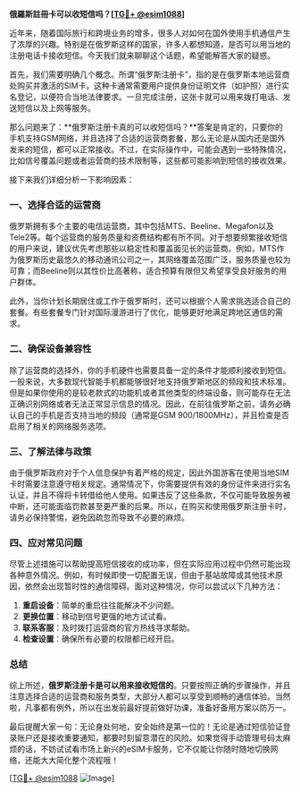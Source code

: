 **俄羅斯註冊卡可以收短信吗？[[TG💪+ @esim1088](https://t.me/s/esim1088)]**

近年来，随着国际旅行和跨境业务的增多，很多人对如何在国外使用手机通信产生了浓厚的兴趣。特别是在俄罗斯这样的国家，许多人都想知道，是否可以用当地的注册电话卡接收短信。今天我们就来聊聊这个话题，希望能解答大家的疑惑。

首先，我们需要明确几个概念。所谓“俄罗斯注册卡”，指的是在俄罗斯本地运营商处购买并激活的SIM卡。这种卡通常需要用户提供身份证明文件（如护照）进行实名登记，以便符合当地法律要求。一旦完成注册，这张卡就可以用来拨打电话、发送短信以及上网等服务。

那么问题来了：**俄罗斯注册卡真的可以收短信吗？**答案是肯定的，只要你的手机支持GSM网络，并且选择了合适的运营商套餐，那么无论是从国内还是国外发来的短信，都可以正常接收。不过，在实际操作中，可能会遇到一些特殊情况，比如信号覆盖问题或者运营商的技术限制等，这些都可能影响到短信的接收效果。

接下来我们详细分析一下影响因素：

### 一、选择合适的运营商

俄罗斯拥有多个主要的电信运营商，其中包括MTS、Beeline、Megafon以及Tele2等。每个运营商的服务质量和资费结构都有所不同。对于想要频繁接收短信的用户来说，建议优先考虑那些以稳定性和覆盖面见长的运营商。例如，MTS作为俄罗斯历史最悠久的移动通讯公司之一，其网络覆盖范围广泛，服务质量也较为可靠；而Beeline则以其性价比高著称，适合预算有限但又希望享受良好服务的用户群体。

此外，当你计划长期居住或工作于俄罗斯时，还可以根据个人需求挑选适合自己的套餐。有些套餐专门针对国际漫游进行了优化，能够更好地满足跨地区通信的需求。

### 二、确保设备兼容性

除了运营商的选择外，你的手机硬件也需要具备一定的条件才能顺利接收到短信。一般来说，大多数现代智能手机都能够很好地支持俄罗斯地区的频段和技术标准。但是如果你使用的是较老款式的功能机或者其他类型的终端设备，则可能存在无法正确识别网络或者无法正常显示信息的情况。因此，在前往俄罗斯之前，请务必确认自己的手机是否支持当地的频段（通常是GSM 900/1800MHz），并且检查是否启用了相关的网络服务选项。

### 三、了解法律与政策

由于俄罗斯政府对于个人信息保护有着严格的规定，因此外国游客在使用当地SIM卡时需要注意遵守相关规定。通常情况下，你需要提供有效的身份证件来进行实名认证，并且不得将卡转借给他人使用。如果违反了这些条款，不仅可能导致服务被中断，还可能面临罚款甚至更严重的后果。所以，在购买和使用俄罗斯注册卡时，请务必保持警惕，避免因疏忽而导致不必要的麻烦。

### 四、应对常见问题

尽管上述措施可以帮助提高短信接收的成功率，但在实际应用过程中仍然可能出现各种意外情况。例如，有时候即使一切配置无误，但由于基站故障或其他技术原因，依然会出现暂时性的通信障碍。面对这种情况，你可以尝试以下几种方法：

1. **重启设备**：简单的重启往往能解决不少问题。
2. **更换位置**：移动到信号更强的地方试试看。
3. **联系客服**：及时拨打运营商的官方热线寻求帮助。
4. **检查设置**：确保所有必要的权限都已经开启。

### 总结

综上所述，**俄罗斯注册卡是可以用来接收短信的**。只要按照正确的步骤操作，并且注意选择合适的运营商和服务类型，大部分人都可以享受到顺畅的通信体验。当然啦，凡事都有例外，所以在出发前最好提前做好功课，准备好备用方案以防万一。

最后提醒大家一句：无论身处何地，安全始终是第一位的！无论是通过短信验证登录账户还是接收重要通知，都要时刻留意潜在的风险。如果觉得手动管理号码太麻烦的话，不妨试试看市场上新兴的eSIM卡服务，它不仅能让你随时随地切换网络，还能大大简化整个流程哦！

[[TG💪+ @esim1088](https://t.me/s/esim1088) ![Image](https://i.postimg.cc/4NQfJmqS/Snipaste-2025-05-13-00-14-12.png)]